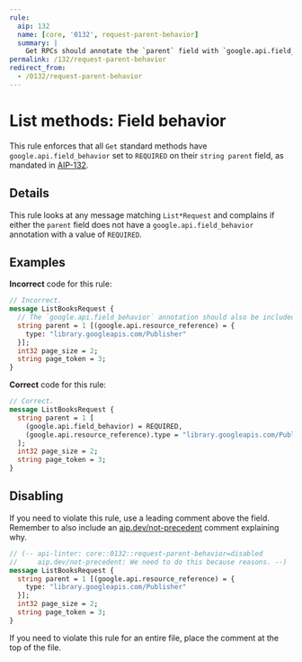 ```yaml
---
rule:
  aip: 132
  name: [core, '0132', request-parent-behavior]
  summary: |
    Get RPCs should annotate the `parent` field with `google.api.field_behavior`.
permalink: /132/request-parent-behavior
redirect_from:
  - /0132/request-parent-behavior
---
```


# List methods: Field behavior

This rule enforces that all `Get` standard methods have
`google.api.field_behavior` set to `REQUIRED` on their `string parent` field,
as mandated in [AIP-132][].

## Details

This rule looks at any message matching `List*Request` and complains if either
the `parent` field does not have a `google.api.field_behavior` annotation with
a value of `REQUIRED`.

## Examples

**Incorrect** code for this rule:

```proto
// Incorrect.
message ListBooksRequest {
  // The `google.api.field_behavior` annotation should also be included.
  string parent = 1 [(google.api.resource_reference) = {
    type: "library.googleapis.com/Publisher"
  }];
  int32 page_size = 2;
  string page_token = 3;
}
```

**Correct** code for this rule:

```proto
// Correct.
message ListBooksRequest {
  string parent = 1 [
    (google.api.field_behavior) = REQUIRED,
    (google.api.resource_reference).type = "library.googleapis.com/Publisher"
  ];
  int32 page_size = 2;
  string page_token = 3;
}
```

## Disabling

If you need to violate this rule, use a leading comment above the field.
Remember to also include an [aip.dev/not-precedent][] comment explaining why.

```proto
// (-- api-linter: core::0132::request-parent-behavior=disabled
//     aip.dev/not-precedent: We need to do this because reasons. --)
message ListBooksRequest {
  string parent = 1 [(google.api.resource_reference) = {
    type: "library.googleapis.com/Publisher"
  }];
  int32 page_size = 2;
  string page_token = 3;
}
```

If you need to violate this rule for an entire file, place the comment at the
top of the file.

[aip-132]: https://aip.dev/132
[aip.dev/not-precedent]: https://aip.dev/not-precedent
